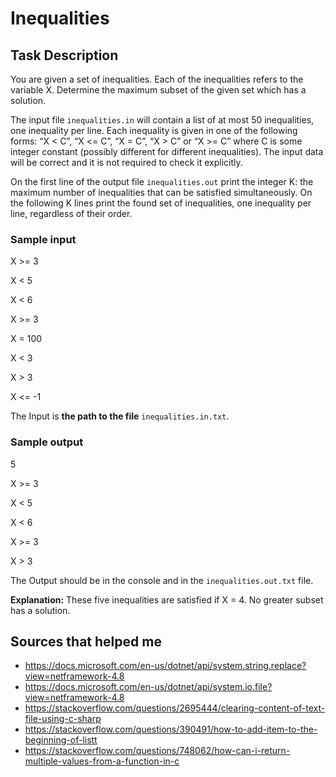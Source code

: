 # Inequalities

## Task Description

You are given a set of inequalities. Each of the inequalities refers to the variable X. Determine the maximum subset of the given set which has a solution.  

The input file `inequalities.in` will contain a list of at most 50 inequalities, one inequality per line. Each inequality is given in one of the following forms: “X < C”, “X <= C”, “X = C”, “X > C” or “X >= C” where C is some integer constant (possibly different for different inequalities). The input data will be correct and it is not required to check it explicitly.

On the first line of the output file `inequalities.out` print the integer K: the maximum number of inequalities that can be satisfied simultaneously. On the following K lines print the found set of inequalities, one inequality per line, regardless of their order.

### Sample input

X >= 3

X < 5

X < 6

X >= 3

X = 100

X < 3

X > 3

X <= -1

The Input is **the path to the file** `inequalities.in.txt`.

### Sample output

5

X >= 3

X < 5

X < 6

X >= 3

X > 3

The Output should be in the console and in the `inequalities.out.txt` file.

**Explanation:** These five inequalities are satisfied if X = 4. No greater subset has a solution. 

## Sources that helped me

* https://docs.microsoft.com/en-us/dotnet/api/system.string.replace?view=netframework-4.8
* https://docs.microsoft.com/en-us/dotnet/api/system.io.file?view=netframework-4.8
* https://stackoverflow.com/questions/2695444/clearing-content-of-text-file-using-c-sharp
* https://stackoverflow.com/questions/390491/how-to-add-item-to-the-beginning-of-listt
* https://stackoverflow.com/questions/748062/how-can-i-return-multiple-values-from-a-function-in-c
